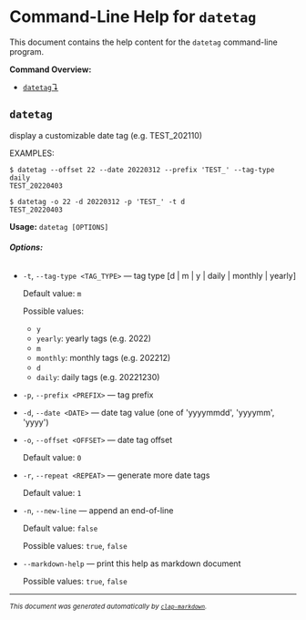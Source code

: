 # Command-Line Help for `datetag`

This document contains the help content for the `datetag` command-line program.

**Command Overview:**

* [`datetag`↴](#datetag)

## `datetag`

display a customizable date tag (e.g. TEST_202110)

EXAMPLES:
 
    $ datetag --offset 22 --date 20220312 --prefix 'TEST_' --tag-type daily
    TEST_20220403

    $ datetag -o 22 -d 20220312 -p 'TEST_' -t d
    TEST_20220403

**Usage:** `datetag [OPTIONS]`

###### **Options:**

* `-t`, `--tag-type <TAG_TYPE>` — tag type [d | m | y | daily | monthly | yearly]

  Default value: `m`

  Possible values:
  - `y`
  - `yearly`:
    yearly tags (e.g. 2022)
  - `m`
  - `monthly`:
    monthly tags (e.g. 202212)
  - `d`
  - `daily`:
    daily tags (e.g. 20221230)

* `-p`, `--prefix <PREFIX>` — tag prefix
* `-d`, `--date <DATE>` — date tag value (one of 'yyyymmdd', 'yyyymm', 'yyyy')
* `-o`, `--offset <OFFSET>` — date tag offset

  Default value: `0`
* `-r`, `--repeat <REPEAT>` — generate more date tags

  Default value: `1`
* `-n`, `--new-line` — append an end-of-line

  Default value: `false`

  Possible values: `true`, `false`

* `--markdown-help` — print this help as markdown document

  Possible values: `true`, `false`




<hr/>

<small><i>
    This document was generated automatically by
    <a href="https://crates.io/crates/clap-markdown"><code>clap-markdown</code></a>.
</i></small>

